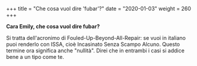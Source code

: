 +++
title = "Che cosa vuol dire 'fubar'?"
date = "2020-01-03"
weight = 260
+++

__Cara Emily, che cosa vuol dire fubar?__

Si tratta dell'acronimo di Fouled-Up-Beyond-All-Repair: se vuoi in italiano puoi renderlo con ISSA, cioè Incasinato Senza Scampo Alcuno. Questo termine ora significa anche "nullità". Direi che in entrambi i casi si addice bene a un tipo come te.
